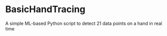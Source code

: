 # BasicHandTracing
A simple ML-based Python script to detect 21 data points on a hand in real time  
